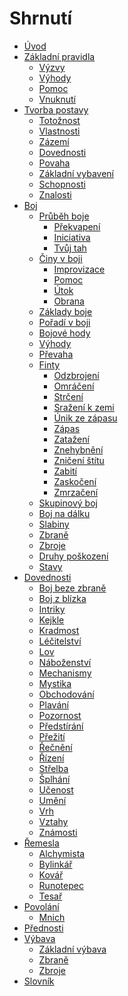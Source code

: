 # Shrnutí

- [Úvod](introduction.md)
- [Základní pravidla](core_rules.md)
  - [Výzvy](core_rules/challenges.md)
  - [Výhody](core_rules/advantages.md)
  - [Pomoc](core_rules/assistance.md)
  - [Vnuknutí](core_rules/inspiration.md)
- [Tvorba postavy](character_creation.md)
  - [Totožnost]()
  - [Vlastnosti](character_creation/attributes.md)
  - [Zázemí]()
  - [Dovednosti]()
  - [Povaha]()
  - [Základní vybavení]()
  - [Schopnosti]()
  - [Znalosti]()
- [Boj](combat.md)
  - [Průběh boje](combat/order.md)
    - [Překvapení](combat/order/surprise.md)
    - [Iniciativa](combat/order/initiative.md)
    - [Tvůj tah](combat/order/your_turn.md)
  - [Činy v boji](combat/actions.md)
    - [Improvizace]()
    - [Pomoc]()
    - [Útok]()
    - [Obrana]()
  - [Základy boje](combat/core_combat.md)
  - [Pořadí v boji](combat/order.md)
  - [Bojové hody](combat/combat_rolls.md)
  - [Výhody](combat/advantages.md)
  - [Převaha](combat/dominance.md)
  - [Finty](combat/moves.md)
    - [Odzbrojení](combat/moves/disarm.md)
    - [Omráčení]()
    - [Strčení]()
    - [Sražení k zemi]()
    - [Únik ze zápasu]()
    - [Zápas]()
    - [Zatažení]()
    - [Znehybnění]()
    - [Zničení štítu]()
    - [Zabití]()
    - [Zaskočení]()
    - [Zmrzačení]()
  - [Skupinový boj](combat/fighting_groups.md)
  - [Boj na dálku](combat/ranged.md)
  - [Slabiny](combat/weaknesses.md)
  - [Zbraně]()
  - [Zbroje](combat/armor.md)
  - [Druhy poškození](combat/damage_types.md)
  - [Stavy]()
- [Dovednosti]()
  - [Boj beze zbraně]()
  - [Boj z blízka]()
  - [Intriky]()
  - [Kejkle]()
  - [Kradmost]()
  - [Léčitelství]()
  - [Lov]()
  - [Náboženství]()
  - [Mechanismy]()
  - [Mystika]()
  - [Obchodování]()
  - [Plavání]()
  - [Pozornost]()
  - [Předstírání]()
  - [Přežití]()
  - [Řečnění]()
  - [Řízení]()
  - [Střelba]()
  - [Šplhání]()
  - [Učenost]()
  - [Umění]()
  - [Vrh]()
  - [Vztahy]()
  - [Známosti]()
- [Řemesla]()
  - [Alchymista]()
  - [Bylinkář]()
  - [Kovář]()
  - [Runotepec]()
  - [Tesař]()
- [Povolání]()
  - [Mnich]()
- [Přednosti]()
- [Výbava]()
  - [Základní výbava]()
  - [Zbraně]()
  - [Zbroje]()
- [Slovník](dictionary.md)
